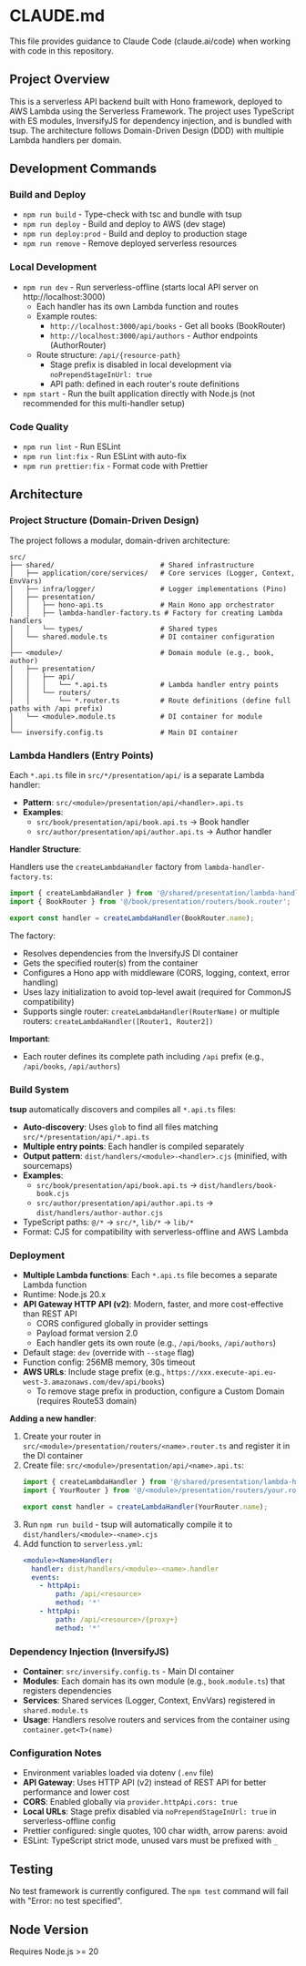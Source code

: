 # CLAUDE.md

This file provides guidance to Claude Code (claude.ai/code) when working with code in this repository.

## Project Overview

This is a serverless API backend built with Hono framework, deployed to AWS Lambda using the Serverless Framework. The project uses TypeScript with ES modules, InversifyJS for dependency injection, and is bundled with tsup. The architecture follows Domain-Driven Design (DDD) with multiple Lambda handlers per domain.

## Development Commands

### Build and Deploy
- `npm run build` - Type-check with tsc and bundle with tsup
- `npm run deploy` - Build and deploy to AWS (dev stage)
- `npm run deploy:prod` - Build and deploy to production stage
- `npm run remove` - Remove deployed serverless resources

### Local Development
- `npm run dev` - Run serverless-offline (starts local API server on http://localhost:3000)
  - Each handler has its own Lambda function and routes
  - Example routes:
    - `http://localhost:3000/api/books` - Get all books (BookRouter)
    - `http://localhost:3000/api/authors` - Author endpoints (AuthorRouter)
  - Route structure: `/api/{resource-path}`
    - Stage prefix is disabled in local development via `noPrependStageInUrl: true`
    - API path: defined in each router's route definitions
- `npm start` - Run the built application directly with Node.js (not recommended for this multi-handler setup)

### Code Quality
- `npm run lint` - Run ESLint
- `npm run lint:fix` - Run ESLint with auto-fix
- `npm run prettier:fix` - Format code with Prettier

## Architecture

### Project Structure (Domain-Driven Design)

The project follows a modular, domain-driven architecture:

```
src/
├── shared/                          # Shared infrastructure
│   ├── application/core/services/   # Core services (Logger, Context, EnvVars)
│   ├── infra/logger/                # Logger implementations (Pino)
│   ├── presentation/
│   │   ├── hono-api.ts              # Main Hono app orchestrator
│   │   ├── lambda-handler-factory.ts # Factory for creating Lambda handlers
│   │   └── types/                   # Shared types
│   └── shared.module.ts             # DI container configuration
│
├── <module>/                        # Domain module (e.g., book, author)
│   ├── presentation/
│   │   ├── api/
│   │   │   └── *.api.ts             # Lambda handler entry points
│   │   └── routers/
│   │       └── *.router.ts          # Route definitions (define full paths with /api prefix)
│   └── <module>.module.ts           # DI container for module
│
└── inversify.config.ts              # Main DI container
```

### Lambda Handlers (Entry Points)

Each `*.api.ts` file in `src/*/presentation/api/` is a separate Lambda handler:

- **Pattern**: `src/<module>/presentation/api/<handler>.api.ts`
- **Examples**:
  - `src/book/presentation/api/book.api.ts` → Book handler
  - `src/author/presentation/api/author.api.ts` → Author handler

**Handler Structure**:

Handlers use the `createLambdaHandler` factory from `lambda-handler-factory.ts`:

```typescript
import { createLambdaHandler } from '@/shared/presentation/lambda-handler-factory';
import { BookRouter } from '@/book/presentation/routers/book.router';

export const handler = createLambdaHandler(BookRouter.name);
```

The factory:
- Resolves dependencies from the InversifyJS DI container
- Gets the specified router(s) from the container
- Configures a Hono app with middleware (CORS, logging, context, error handling)
- Uses lazy initialization to avoid top-level await (required for CommonJS compatibility)
- Supports single router: `createLambdaHandler(RouterName)` or multiple routers: `createLambdaHandler([Router1, Router2])`

**Important**:
- Each router defines its complete path including `/api` prefix (e.g., `/api/books`, `/api/authors`)

### Build System

**tsup** automatically discovers and compiles all `*.api.ts` files:

- **Auto-discovery**: Uses `glob` to find all files matching `src/*/presentation/api/*.api.ts`
- **Multiple entry points**: Each handler is compiled separately
- **Output pattern**: `dist/handlers/<module>-<handler>.cjs` (minified, with sourcemaps)
- **Examples**:
  - `src/book/presentation/api/book.api.ts` → `dist/handlers/book-book.cjs`
  - `src/author/presentation/api/author.api.ts` → `dist/handlers/author-author.cjs`
- TypeScript paths: `@/*` → `src/*`, `lib/*` → `lib/*`
- Format: CJS for compatibility with serverless-offline and AWS Lambda

### Deployment

- **Multiple Lambda functions**: Each `*.api.ts` file becomes a separate Lambda function
- Runtime: Node.js 20.x
- **API Gateway HTTP API (v2)**: Modern, faster, and more cost-effective than REST API
  - CORS configured globally in provider settings
  - Payload format version 2.0
  - Each handler gets its own route (e.g., `/api/books`, `/api/authors`)
- Default stage: `dev` (override with `--stage` flag)
- Function config: 256MB memory, 30s timeout
- **AWS URLs**: Include stage prefix (e.g., `https://xxx.execute-api.eu-west-3.amazonaws.com/dev/api/books`)
  - To remove stage prefix in production, configure a Custom Domain (requires Route53 domain)

**Adding a new handler**:
1. Create your router in `src/<module>/presentation/routers/<name>.router.ts` and register it in the DI container
2. Create file: `src/<module>/presentation/api/<name>.api.ts`:
   ```typescript
   import { createLambdaHandler } from '@/shared/presentation/lambda-handler-factory';
   import { YourRouter } from '@/<module>/presentation/routers/your.router';

   export const handler = createLambdaHandler(YourRouter.name);
   ```
3. Run `npm run build` - tsup will automatically compile it to `dist/handlers/<module>-<name>.cjs`
4. Add function to `serverless.yml`:
   ```yaml
   <module><Name>Handler:
     handler: dist/handlers/<module>-<name>.handler
     events:
       - httpApi:
           path: /api/<resource>
           method: '*'
       - httpApi:
           path: /api/<resource>/{proxy+}
           method: '*'
   ```

### Dependency Injection (InversifyJS)

- **Container**: `src/inversify.config.ts` - Main DI container
- **Modules**: Each domain has its own module (e.g., `book.module.ts`) that registers dependencies
- **Services**: Shared services (Logger, Context, EnvVars) registered in `shared.module.ts`
- **Usage**: Handlers resolve routers and services from the container using `container.get<T>(name)`

### Configuration Notes
- Environment variables loaded via dotenv (`.env` file)
- **API Gateway**: Uses HTTP API (v2) instead of REST API for better performance and lower cost
- **CORS**: Enabled globally via `provider.httpApi.cors: true`
- **Local URLs**: Stage prefix disabled via `noPrependStageInUrl: true` in serverless-offline config
- Prettier configured: single quotes, 100 char width, arrow parens: avoid
- ESLint: TypeScript strict mode, unused vars must be prefixed with `_`

## Testing
No test framework is currently configured. The `npm test` command will fail with "Error: no test specified".

## Node Version
Requires Node.js >= 20
